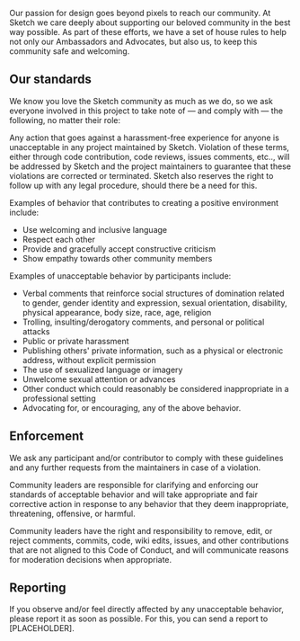 Our passion for design goes beyond pixels to reach our community. At Sketch we care deeply about supporting our beloved community in the best way possible. As part of these efforts, we have a set of house rules to help not only our Ambassadors and Advocates, but also us, to keep this community safe and welcoming.

## Our standards

We know you love the Sketch community as much as we do, so we ask everyone involved in this project to take note of — and comply with — the following, no matter their role: 

Any action that goes against a harassment-free experience for anyone is unacceptable in any project maintained by Sketch. Violation of these terms, either through code contribution, code reviews, issues comments, etc.., will be addressed by Sketch and the project maintainers to guarantee that these violations are corrected or terminated. Sketch also reserves the right to follow up with any legal procedure, should there be a need for this.

Examples of behavior that contributes to creating a positive environment include:

* Use welcoming and inclusive language
* Respect each other
* Provide and gracefully accept constructive criticism
* Show empathy towards other community members

Examples of unacceptable behavior by participants include:

* Verbal comments that reinforce social structures of domination related to gender, gender identity and expression, sexual orientation, disability, physical appearance, body size, race, age, religion
* Trolling, insulting/derogatory comments, and personal or political attacks
* Public or private harassment
* Publishing others' private information, such as a physical or electronic address, without explicit permission
* The use of sexualized language or imagery
* Unwelcome sexual attention or advances
* Other conduct which could reasonably be considered inappropriate in a professional setting
* Advocating for, or encouraging, any of the above behavior.


## Enforcement

We ask any participant and/or contributor to comply with these guidelines and any further requests from the maintainers in case of a violation. 

Community leaders are responsible for clarifying and enforcing our standards of acceptable behavior and will take appropriate and fair corrective action in response to any behavior that they deem inappropriate, threatening, offensive, or harmful.

Community leaders have the right and responsibility to remove, edit, or reject comments, commits, code, wiki edits, issues, and other contributions that are not aligned to this Code of Conduct, and will communicate reasons for moderation decisions when appropriate.

## Reporting

If you observe and/or feel directly affected by any unacceptable behavior, please report it as soon as possible. For this, you can send a report to [PLACEHOLDER].
